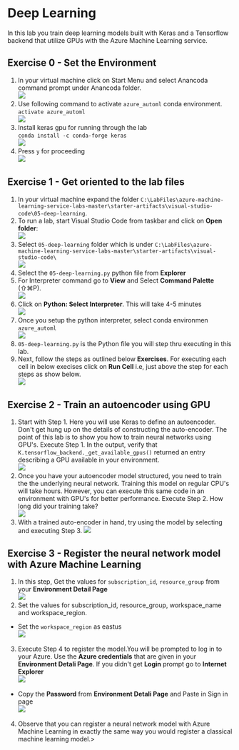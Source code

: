 # Deep Learning

In this lab you train deep learning models built with Keras and a Tensorflow backend that utilize GPUs with the Azure Machine Learning service.

## Exercise 0 - Set the Environment

1. In your virtual machine click on Start Menu and select Anancoda command prompt under Anancoda folder.<br/>
<img src="images/ana.jpg"/><br/>
2. Use following command to activate `azure_automl` conda environment.<br/>
``
activate azure_automl
``<br/>
<img src="images/ana1.jpg"/><br/>
3. Install keras gpu for running through the lab<br/>
``
conda install -c conda-forge keras
``<br/>
<img src="images/ana2.jpg"/><br/>
4. Press `y` for proceeding<br/>
<img src="images/yes.jpg"/><br/>

## Exercise 1 - Get oriented to the lab files
1. In your virtual machine expand the folder `C:\LabFiles\azure-machine-learning-service-labs-master\starter-artifacts\visual-studio-code\05-deep-learning`.<br/>
2. To run a lab, start Visual Studio Code from taskbar and click on **Open folder**:<br/>
    <img src="images/code.jpg"/><br/>
3. Select `05-deep-learning` folder which is under `C:\LabFiles\azure-machine-learning-service-labs-master\starter-artifacts\visual-studio-code\`<br/>
    <img src="images/ana3.jpg"/><br/>
4. Select the `05-deep-learning.py` python file from **Explorer**
5. For Interpreter command go to **View** and Select **Command Palette** (⇧⌘P).<br/>
    <img src="images/ana4.jpg"/><br/>
6. Click on **Python: Select Interpreter**. This will take 4-5 minutes<br/>
    <img src="images/select.jpg"/><br/>
7.  Once you setup the python interpreter, select conda environmen `azure_automl`<br/>
    <img src="images/python.jpg"/><br/>
8. `05-deep-learning.py` is the Python file you will step thru executing in this lab.<br/>
9. Next, follow the steps as outlined below **Exercises**. For executing each cell in below execises click on **Run Cell** i.e, just above the step for each steps as show below.<br/>
   <img src="images/lab5.jpg"/><br/>

## Exercise 2 - Train an autoencoder using GPU
1. Start with Step 1. Here you will use Keras to define an autoencoder. Don't get hung up on the details of constructing the auto-encoder. The point of this lab is to show you how to train neural networks using GPU's. Execute Step 1. In the output, verify that `K.tensorflow_backend._get_available_gpus()` returned an entry describing a GPU available in your environment.<br/>
<img src="images/ana5.jpg"/><br/>
2. Once you have your autoencoder model structured, you need to train the the underlying neural network. Training this model on regular CPU's will take hours. However, you can execute this same code in an environment with GPU's for better performance. Execute Step 2. How long did your training take?<br/>
<img src="images/ana6.jpg"/><br/>
3. With a trained auto-encoder in hand, try using the model by selecting and executing Step 3.
<img src="images/ana7.jpg"/><br/>

## Exercise 3 - Register the neural network model with Azure Machine Learning
1. In this step, Get the values for `subscription_id`, `resource_group` from your **Environment Detail Page**<br/>
<img src="images/cred2.jpg"/><br/>
2. Set the values for subscription_id, resource_group, workspace_name and workspace_region.<br/>
 *  Set the `workspace_region` as eastus<br/>
   <img src="images/eastus.jpg"/><br/>
3. Execute Step 4 to register the model.You will be prompted to log in to your Azure. Use the **Azure credentials** that are given in your **Environment Detali Page**. If you didn't get **Login** prompt go to **Internet Explorer**<br/>
<img src="images/sign.jpg"/><br/>
 * Copy the **Password** from **Environment Detali Page** and Paste in Sign in page<br/>
   <img src="images/pass.jpg"/><br/>
4. Observe that you can register a neural network model with Azure Machine Learning in exactly the same way you would register a classical machine learning model.><br/>
